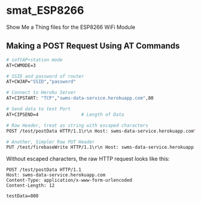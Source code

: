 # smat_ESP8266
Show Me a Thing files for the ESP8266 WiFi Module

## Making a POST Request Using AT Commands

```bash
# softAP+station mode
AT+CWMODE=3

# SSID and password of router
AT+CWJAP="SSID","password"

# Connect to Heroku Server
AT+CIPSTART: "TCP","swms-data-service.herokuapp.com",80

# Send data to test Port
AT+CIPSEND=4				# Length of Data

# Raw Header, treat as string with escaped characters
POST /test/postData HTTP/1.1\r\n Host: swms-data-service.herokuapp.com\r\n Content-Type: application/x-www-form-urlencoded\r\ nContent-Length: 12\r\n\r\n testData=800\r\n

# Another, Simpler Raw PUT Header
PUT /test/firebaseWrite HTTP/1.1\r\n Host: swms-data-service.herokuapp.com\r\n Content-Type: application/x-www-form-urlencoded\r\n Content-Length: 0\r\n
```
Without escaped characters, the raw HTTP request looks like this:
```
POST /test/postData HTTP/1.1
Host: swms-data-service.herokuapp.com
Content-Type: application/x-www-form-urlencoded
Content-Length: 12

testData=800
```
